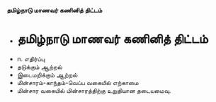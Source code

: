 **தமிழ்நாடு மாணவர் கணினித் திட்டம்**
- # தமிழ்நாடு மாணவர் கணினித் திட்டம்
- n. எதிர்ப்பு
- தடுக்கும் ஆற்றல்
- இடைமறிக்கும் ஆற்றல்
- மின்சாரம்-காந்தம்-வெப்ப வகையில் எற்காமை
- மின்சார வகையில் மின்சாரத்திற்கு உறுதியான தடையமைவு.

